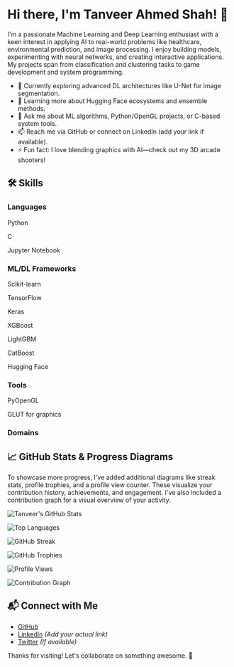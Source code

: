 # Hi there, I'm Tanveer Ahmed Shah! 👋

I'm a passionate Machine Learning and Deep Learning enthusiast with a keen interest in applying AI to real-world problems like healthcare, environmental prediction, and image processing. I enjoy building models, experimenting with neural networks, and creating interactive applications. My projects span from classification and clustering tasks to game development and system programming.

- 🔭 Currently exploring advanced DL architectures like U-Net for image segmentation.
- 🌱 Learning more about Hugging Face ecosystems and ensemble methods.
- 💬 Ask me about ML algorithms, Python/OpenGL projects, or C-based system tools.
- 📫 Reach me via GitHub or connect on LinkedIn (add your link if available).
- ⚡ Fun fact: I love blending graphics with AI—check out my 3D arcade shooters!

## 🛠️ Skills

### Languages



Python



C



Jupyter Notebook

### ML/DL Frameworks



Scikit-learn



TensorFlow



Keras



XGBoost



LightGBM



CatBoost



Hugging Face

### Tools



PyOpenGL



GLUT for graphics




### Domains
















## 📈 GitHub Stats & Progress Diagrams
To showcase more progress, I've added additional diagrams like streak stats, profile trophies, and a profile view counter. These visualize your contribution history, achievements, and engagement. I've also included a contribution graph for a visual overview of your activity.

![Tanveer's GitHub Stats](https://github-readme-stats.vercel.app/api?username=TanveerAhmed99&show_icons=true&theme=radical)

![Top Languages](https://github-readme-stats.vercel.app/api/top-langs/?username=TanveerAhmed99&layout=compact&theme=radical)

![GitHub Streak](https://github-readme-streak-stats.herokuapp.com/?user=TanveerAhmed99&theme=radical)

![GitHub Trophies](https://github-profile-trophy.vercel.app/?username=TanveerAhmed99&theme=radical)

![Profile Views](https://komarev.com/ghpvc/?username=TanveerAhmed99&color=brightgreen)

![Contribution Graph](https://github-readme-activity-graph.vercel.app/graph?username=TanveerAhmed99&theme=radical)

## 📬 Connect with Me
- [GitHub](https://github.com/TanveerAhmed99)
- [LinkedIn](https://www.linkedin.com/in/tanveer-ahmed-shah/) *(Add your actual link)*
- [Twitter](https://twitter.com/yourhandle) *(If available)*

Thanks for visiting! Let's collaborate on something awesome. 🚀
